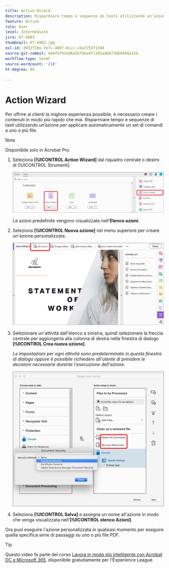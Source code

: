 ```yaml
---
title: Action Wizard
description: Risparmiare tempo e sequenze di tasti utilizzando un’azione per applicare automaticamente un set di comandi a uno o più file
feature: Action
role: User
level: Intermediate
jira: KT-6803
thumbnail: KT-6803.jpg
exl-id: d932f20e-7e7c-4087-8ccc-cba7253f1394
source-git-commit: 4e6fbf91e96d26f9ee8f1105ad68738b9450a32d
workflow-type: tm+mt
source-wordcount: '218'
ht-degree: 0%

---
```


# Action Wizard

Per offrire ai clienti la migliore esperienza possibile, è necessario creare i contenuti in modo più rapido che mai. Risparmiare tempo e sequenze di tasti utilizzando un’azione per applicare automaticamente un set di comandi a uno o più file.

>[!NOTE]
>
>Disponibile solo in Acrobat Pro.

1. Seleziona **[!UICONTROL Action Wizard]** dal riquadro centrale o destro di [!UICONTROL Strumenti].

   ![Passaggio di Action Wizard 1](../assets/ActionWizard_1.png)

   Le azioni predefinite vengono visualizzate nell&#39;**Elenco azioni**.

1. Seleziona **[!UICONTROL Nuova azione]** nel menu superiore per creare un&#39;azione personalizzata.

   ![Passaggio di Action Wizard 2](../assets/ActionWizard_2.png)

1. Selezionare un&#39;attività dall&#39;elenco a sinistra, quindi selezionare la freccia centrale per aggiungerla alla colonna di destra nella finestra di dialogo **[!UICONTROL Crea nuova azione]**.

   *Le impostazioni per ogni attività sono predeterminate in questa finestra di dialogo oppure è possibile richiedere all&#39;utente di prendere le decisioni necessarie durante l&#39;esecuzione dell&#39;azione.*

   ![Passaggio di Action Wizard 3](../assets/ActionWizard_3.png)

1. Seleziona **[!UICONTROL Salva]** e assegna un nome all&#39;azione in modo che venga visualizzata nell&#39;**[!UICONTROL elenco Azioni]**.

Ora puoi eseguire l&#39;azione personalizzata in qualsiasi momento per eseguire quella specifica serie di passaggi su uno o più file PDF.

>[!TIP]
>
>Questo video fa parte del corso [Lavora in modo più intelligente con Acrobat DC e Microsoft 365](https://experienceleague.adobe.com/?recommended=Acrobat-U-1-2021.microsoft365), disponibile gratuitamente per l&#39;Experience League.
